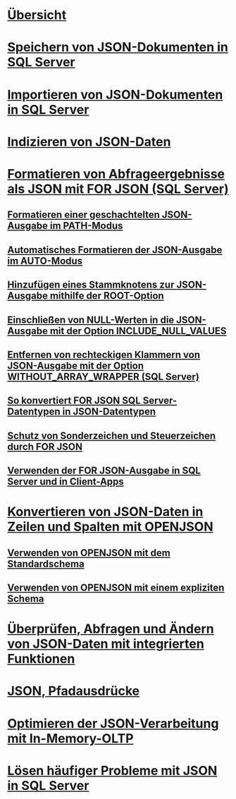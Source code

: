 # [Übersicht](json-data-sql-server.md)  
# [Speichern von JSON-Dokumenten in SQL Server](store-json-documents-in-sql-tables.md)
# [Importieren von JSON-Dokumenten in SQL Server](import-json-documents-into-sql-server.md)  
# [Indizieren von JSON-Daten](index-json-data.md)  
# [Formatieren von Abfrageergebnisse als JSON mit FOR JSON (SQL Server)](format-query-results-as-json-with-for-json-sql-server.md)  
## [Formatieren einer geschachtelten JSON-Ausgabe im PATH-Modus](format-nested-json-output-with-path-mode-sql-server.md)  
## [Automatisches Formatieren der JSON-Ausgabe im AUTO-Modus](format-json-output-automatically-with-auto-mode-sql-server.md)  
## [Hinzufügen eines Stammknotens zur JSON-Ausgabe mithilfe der ROOT-Option](add-a-root-node-to-json-output-with-the-root-option-sql-server.md)  
## [Einschließen von NULL-Werten in die JSON-Ausgabe mit der Option INCLUDE_NULL_VALUES](include-null-values-in-json-include-null-values-option.md)  
## [Entfernen von rechteckigen Klammern von JSON-Ausgabe mit der Option WITHOUT_ARRAY_WRAPPER (SQL Server)](remove-square-brackets-from-json-without-array-wrapper-option.md)  
## [So konvertiert FOR JSON SQL Server-Datentypen in JSON-Datentypen](how-for-json-converts-sql-server-data-types-to-json-data-types-sql-server.md)  
## [Schutz von Sonderzeichen und Steuerzeichen durch FOR JSON](how-for-json-escapes-special-characters-and-control-characters-sql-server.md)  
## [Verwenden der FOR JSON-Ausgabe in SQL Server und in Client-Apps](use-for-json-output-in-sql-server-and-in-client-apps-sql-server.md)  
# [Konvertieren von JSON-Daten in Zeilen und Spalten mit OPENJSON](convert-json-data-to-rows-and-columns-with-openjson-sql-server.md)  
## [Verwenden von OPENJSON mit dem Standardschema](use-openjson-with-the-default-schema-sql-server.md)  
## [Verwenden von OPENJSON mit einem expliziten Schema](use-openjson-with-an-explicit-schema-sql-server.md)  
# [Überprüfen, Abfragen und Ändern von JSON-Daten mit integrierten Funktionen](validate-query-and-change-json-data-with-built-in-functions-sql-server.md)  
# [JSON, Pfadausdrücke](json-path-expressions-sql-server.md)  
# [Optimieren der JSON-Verarbeitung mit In-Memory-OLTP](optimize-json-processing-with-in-memory-oltp.md)  
# [Lösen häufiger Probleme mit JSON in SQL Server](solve-common-issues-with-json-in-sql-server.md)  
